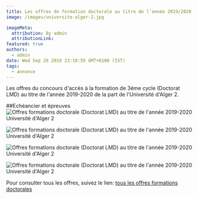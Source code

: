 ```yaml
---
title: Les offres de formation doctorale au titre de l’année 2019/2020 Université d'Alger 2.
image: /images/universite-alger-2.jpg

imageMeta:
  attribution: By admin
  attributionLink:
featured: true
authors:
  - admin
date: Wed Sep 26 2019 23:10:59 GMT+0100 (IST)
tags:
  - annonce
---
```

Les offres du concours d'accès à la formation de 3éme cycle (Doctorat LMD) au titre de l'année 2019-2020 de la part de l'Université d'Alger 2.

##Echéancier et épreuves
![Offres formations doctorale (Doctorat LMD) au titre de l'année 2019-2020 Université d'Alger 2](/images/offres-formations-doctorale-universite-de-alger-2.jpg)

![Offres formations doctorale (Doctorat LMD) au titre de l'année 2019-2020 Université d'Alger 2](/images/offres-formations-doctorale-universite-de-alger-2-2.jpg)

![Offres formations doctorale (Doctorat LMD) au titre de l'année 2019-2020 Université d'Alger 2](/images/offres-formations-doctorale-universite-de-alger-2-3.jpg)

![Offres formations doctorale (Doctorat LMD) au titre de l'année 2019-2020 Université d'Alger 2](/images/offres-formations-doctorale-universite-de-alger-2-4.jpg)

Pour consulter tous les offres, suivez le lien: [tous les offres formations doctorales](/tous-les-offres-de-formations-doctorale-lmd-2019-2020/)
